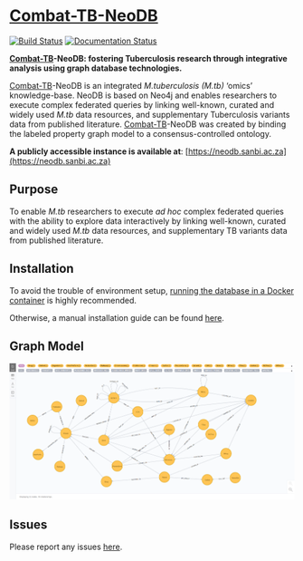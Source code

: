 # [Combat-TB-NeoDB](https://neodb.sanbi.ac.za)

[![Build Status](https://travis-ci.org/COMBAT-TB/combat-tb-neodb.svg?branch=master)](https://travis-ci.org/COMBAT-TB/combat-tb-neodb) [![Documentation Status](https://readthedocs.org/projects/combat-tb-db/badge/?version=latest)](https://combat-tb-db.readthedocs.io/en/latest/?badge=latest)

**[Combat-TB](https://combattb.org/)-NeoDB: fostering Tuberculosis research through integrative analysis using graph database technologies.**

[Combat-TB](https://combattb.org/)-NeoDB is an integrated _M.tuberculosis (M.tb)_ ‘omics’ knowledge-base. NeoDB is based on Neo4j and enables researchers to execute complex federated queries by linking well-known, curated and widely used _M.tb_ data resources, and supplementary Tuberculosis variants data from published literature. [Combat-TB](https://combattb.org/)-NeoDB was created by binding the labeled property graph model to a consensus-controlled ontology.

**A publicly accessible instance is available at**: [https://neodb.sanbi.ac.za](https://neodb.sanbi.ac.za)

## Purpose

To enable _M.tb_ researchers to execute *ad hoc* complex federated queries with the
ability to explore data interactively by linking well-known, curated and widely used _M.tb_ data resources, and supplementary TB variants data from published literature.

## Installation

To avoid the trouble of environment setup,
[running the database in a Docker container](https://combattb.org/combat-tb-neodb/installation/#using-docker) is highly recommended.

Otherwise, a manual installation guide can be found [here](https://combattb.org/combat-tb-neodb/installation/#standalone).

## Graph Model

![NeoDB_MODEL](docs/images/neodbschema.png)

## Issues

Please report any issues [here](https://github.com/COMBAT-TB/combat-tb-neodb/issues).
